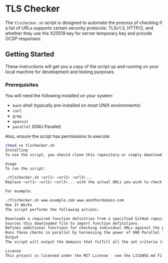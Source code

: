# TLS Checker

The `tlschecker.sh` script is designed to automate the process of checking if a list of URLs supports certain security protocols: TLSv1.3, HTTP/2, and whether they use the X25519 key for server temporary key and provide OCSP responses.

## Getting Started

These instructions will get you a copy of the script up and running on your local machine for development and testing purposes.

### Prerequisites

You will need the following installed on your system:

- `bash` shell (typically pre-installed on most UNIX environments)
- `curl`
- `grep`
- `openssl`
- `parallel` (GNU Parallel)

Also, ensure the script has permissions to execute:

```bash
chmod +x tlschecker.sh
Installing
To use the script, you should clone this repository or simply download the tlschecker.sh file and ensure it is executable as shown above.

Usage
To run the script:

./tlschecker.sh <url1> <url2> <url3>...
Replace <url1> <url2> <url3>... with the actual URLs you wish to check.

For example:

./tlschecker.sh www.example.com www.anotherdomain.com
How It Works
The script performs the following actions:

Downloads a required function definition from a specified GitHub repository.
Sources this downloaded file to import function definitions.
Defines additional functions for checking individual URLs against the provided criteria.
Runs these checks in parallel by harnessing the power of GNU Parallel for efficiency.
Output
The script will output the domains that fulfill all the set criteria (supporting TLSv1.3, HTTP/2, utilize the X25519 key exchange, and have OCSP responses). This information will be printed to stdout, and a log file named joblog.txt will be created to record the jobs carried out by GNU Parallel.

License
This project is licensed under the MIT License - see the LICENSE.md file for details.
